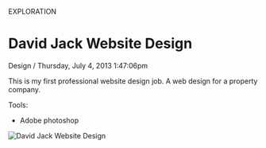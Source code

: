 <p class="type">EXPLORATION</p>

# David Jack Website Design

<p class="meta">Design  /  Thursday, July 4, 2013 1:47:06pm</p>

This is my first professional website design job. A web design for a property company.

Tools:
- Adobe photoshop

![David Jack Website Design](https://farooq-agent.web.app/assets/images/works/large/RragmKzj_work_image.jpg)
